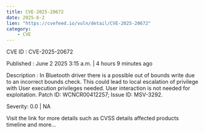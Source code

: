 ```yaml
---
title: CVE-2025-20672
date: 2025-6-2
lien: "https://cvefeed.io/vuln/detail/CVE-2025-20672"
category:
    - CVE
---
```


CVE ID : CVE-2025-20672

Published :  June 2
2025
3:15 a.m. | 4 hours
9 minutes ago

Description : In Bluetooth driver
there is a possible out of bounds write due to an incorrect bounds check. This could lead to local escalation of privilege with User execution privileges needed. User interaction is not needed for exploitation. Patch ID: WCNCR00412257; Issue ID: MSV-3292.

Severity: 0.0 | NA

Visit the link for more details
such as CVSS details
affected products
timeline
and more...
